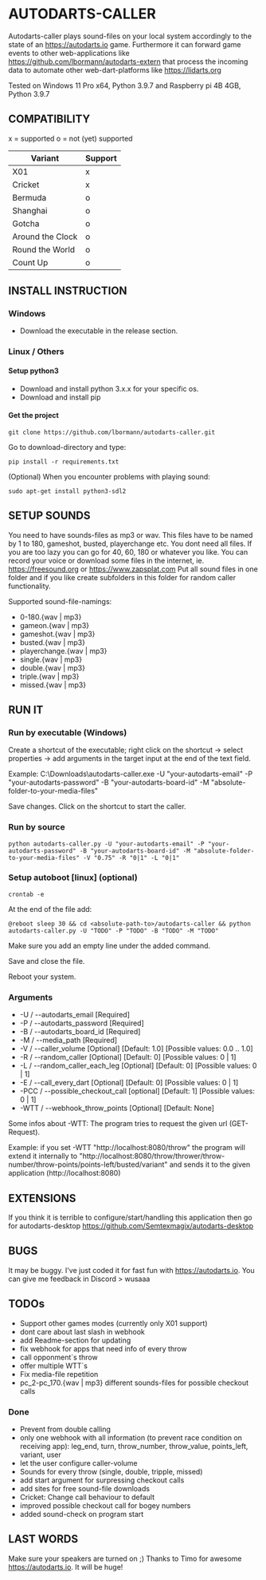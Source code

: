 # AUTODARTS-CALLER

Autodarts-caller plays sound-files on your local system accordingly to the state of an https://autodarts.io game. Furthermore it can forward game events to other web-applications like https://github.com/lbormann/autodarts-extern that process the incoming data to automate other web-dart-platforms like https://lidarts.org


Tested on Windows 11 Pro x64, Python 3.9.7 and Raspberry pi 4B 4GB, Python 3.9.7


## COMPATIBILITY

x = supported
o = not (yet) supported

| Variant | Support |
| ------------- | ------------- |
| X01 | x |
| Cricket | x |
| Bermuda | o |
| Shanghai | o |
| Gotcha | o |
| Around the Clock | o |
| Round the World | o |
| Count Up | o |


## INSTALL INSTRUCTION

### Windows

- Download the executable in the release section.


### Linux / Others

#### Setup python3

- Download and install python 3.x.x for your specific os.
- Download and install pip


#### Get the project

    git clone https://github.com/lbormann/autodarts-caller.git

Go to download-directory and type:

    pip install -r requirements.txt

(Optional) When you encounter problems with playing sound:

    sudo apt-get install python3-sdl2


## SETUP SOUNDS

You need to have sounds-files as mp3 or wav. This files have to be named by 1 to 180, gameshot, busted, playerchange etc. You dont need all files. If you are too lazy you can go for 40, 60, 180 or whatever you like. You can record your voice or download some files in the internet, ie. https://freesound.org or https://www.zapsplat.com
Put all sound files in one folder and if you like create subfolders in this folder for random caller functionality.

Supported sound-file-namings:
- 0-180.{wav | mp3}
- gameon.{wav | mp3}
- gameshot.{wav | mp3}
- busted.{wav | mp3}
- playerchange.{wav | mp3}
- single.{wav | mp3}
- double.{wav | mp3}
- triple.{wav | mp3}
- missed.{wav | mp3}




## RUN IT

### Run by executable (Windows)

Create a shortcut of the executable; right click on the shortcut -> select properties -> add arguments in the target input at the end of the text field.

Example: C:\Downloads\autodarts-caller.exe -U "your-autodarts-email" -P "your-autodarts-password" -B "your-autodarts-board-id" -M "absolute-folder-to-your-media-files"

Save changes.
Click on the shortcut to start the caller.


### Run by source

    python autodarts-caller.py -U "your-autodarts-email" -P "your-autodarts-password" -B "your-autodarts-board-id" -M "absolute-folder-to-your-media-files" -V "0.75" -R "0|1" -L "0|1"


### Setup autoboot [linux] (optional)

    crontab -e

At the end of the file add:

    @reboot sleep 30 && cd <absolute-path-to>/autodarts-caller && python autodarts-caller.py -U "TODO" -P "TODO" -B "TODO" -M "TODO"

Make sure you add an empty line under the added command.

Save and close the file. 

Reboot your system.

### Arguments

- -U / --autodarts_email [Required]
- -P / --autodarts_password [Required]
- -B / --autodarts_board_id [Required]
- -M / --media_path [Required]
- -V / --caller_volume [Optional] [Default: 1.0] [Possible values: 0.0 .. 1.0]
- -R / --random_caller [Optional] [Default: 0] [Possible values: 0 | 1]
- -L / --random_caller_each_leg [Optional] [Default: 0] [Possible values: 0 | 1]
- -E / --call_every_dart [Optional] [Default: 0] [Possible values: 0 | 1]
- -PCC / --possible_checkout_call [optional] [Default: 1] [Possible values: 0 | 1]
- -WTT / --webhook_throw_points [Optional] [Default: None]

Some infos about -WTT:
The program tries to request the given url (GET-Request).

Example: if you set -WTT "http://localhost:8080/throw"
the program will extend it internally to "http://localhost:8080/throw/thrower/throw-number/throw-points/points-left/busted/variant" and sends it to the given application (http://localhost:8080)


## EXTENSIONS

If you think it is terrible to configure/start/handling this application then go for autodarts-desktop https://github.com/Semtexmagix/autodarts-desktop


## BUGS

It may be buggy. I've just coded it for fast fun with https://autodarts.io. You can give me feedback in Discord > wusaaa


## TODOs
- Support other games modes (currently only X01 support)
- dont care about last slash in webhook
- add Readme-section for updating
- fix webhook for apps that need info of every throw
- call opponment`s throw
- offer multiple WTT`s
- Fix media-file repetition
- pc_2-pc_170.{wav | mp3} different sounds-files for possible checkout calls

### Done
- Prevent from double calling
- only one webhook with all information (to prevent race condition on receiving app): leg_end, turn, throw_number, throw_value, points_left, variant, user
- let the user configure caller-volume
- Sounds for every throw (single, double, tripple, missed)
- add start argument for surpressing checkout calls
- add sites for free sound-file downloads
- Cricket: Change call behaviour to default
- improved possible checkout call for bogey numbers
- added sound-check on program start


## LAST WORDS

Make sure your speakers are turned on ;)
Thanks to Timo for awesome https://autodarts.io. It will be huge!

